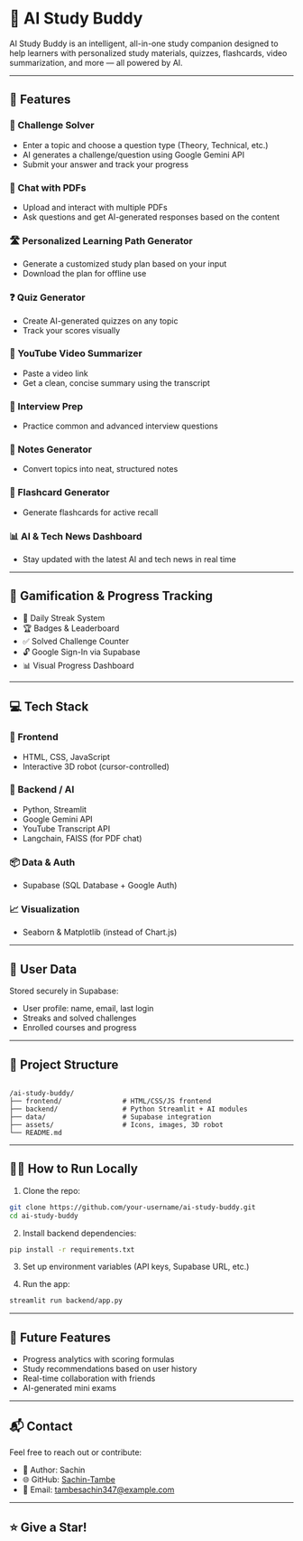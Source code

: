 
# 🤖 AI Study Buddy

AI Study Buddy is an intelligent, all-in-one study companion designed to help learners with personalized study materials, quizzes, flashcards, video summarization, and more — all powered by AI.

---

## 🚀 Features

### 🧠 Challenge Solver
- Enter a topic and choose a question type (Theory, Technical, etc.)
- AI generates a challenge/question using Google Gemini API
- Submit your answer and track your progress

### 📄 Chat with PDFs
- Upload and interact with multiple PDFs
- Ask questions and get AI-generated responses based on the content

### 🛣️ Personalized Learning Path Generator
- Generate a customized study plan based on your input
- Download the plan for offline use

### ❓ Quiz Generator
- Create AI-generated quizzes on any topic
- Track your scores visually

### 🎥 YouTube Video Summarizer
- Paste a video link
- Get a clean, concise summary using the transcript

### 💬 Interview Prep
- Practice common and advanced interview questions

### 📝 Notes Generator
- Convert topics into neat, structured notes

### 🔖 Flashcard Generator
- Generate flashcards for active recall

### 📊 AI & Tech News Dashboard
- Stay updated with the latest AI and tech news in real time

---

## 🌟 Gamification & Progress Tracking

- 🎯 Daily Streak System
- 🏆 Badges & Leaderboard
- ✅ Solved Challenge Counter
- 🔓 Google Sign-In via Supabase
- 📊 Visual Progress Dashboard

---

## 💻 Tech Stack

### 🧩 Frontend
- HTML, CSS, JavaScript
- Interactive 3D robot (cursor-controlled)

### 🧠 Backend / AI
- Python, Streamlit
- Google Gemini API
- YouTube Transcript API
- Langchain, FAISS (for PDF chat)

### 📦 Data & Auth
- Supabase (SQL Database + Google Auth)

### 📈 Visualization
- Seaborn & Matplotlib (instead of Chart.js)

---

## 🔐 User Data

Stored securely in Supabase:
- User profile: name, email, last login
- Streaks and solved challenges
- Enrolled courses and progress

---

## 📁 Project Structure

```

/ai-study-buddy/
├── frontend/               # HTML/CSS/JS frontend
├── backend/                # Python Streamlit + AI modules
├── data/                   # Supabase integration
├── assets/                 # Icons, images, 3D robot
└── README.md

````

---

## 🧑‍💻 How to Run Locally

1. Clone the repo:
```bash
git clone https://github.com/your-username/ai-study-buddy.git
cd ai-study-buddy
````

2. Install backend dependencies:

```bash
pip install -r requirements.txt
```

3. Set up environment variables (API keys, Supabase URL, etc.)

4. Run the app:

```bash
streamlit run backend/app.py
```

---

## 🎯 Future Features

* Progress analytics with scoring formulas
* Study recommendations based on user history
* Real-time collaboration with friends
* AI-generated mini exams

---

## 📬 Contact

Feel free to reach out or contribute:

* 💼 Author: Sachin
* 🌐 GitHub: [Sachin-Tambe](https://github.com/Sachin-Tambe)
* 📧 Email: [tambesachin347@example.com](mailto:tambesachin347@example.com)

---

## ⭐ Give a Star!

